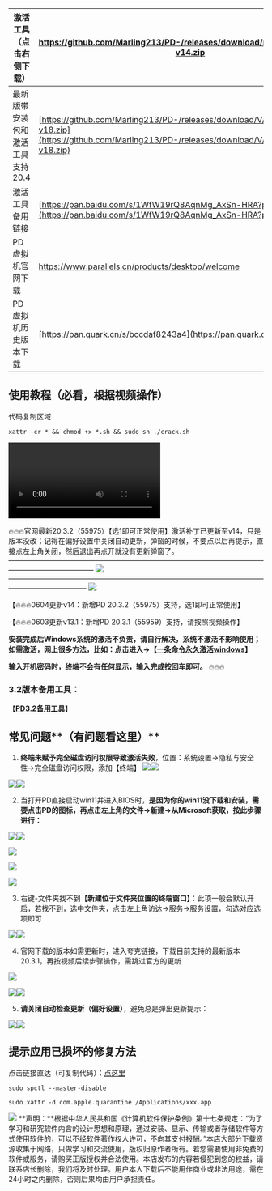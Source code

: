 | 激活工具（点击右侧下载） | https://github.com/Marling213/PD-/releases/download/none/PDCrackTool-v14.zip                                         |
| ------------ | -------------------------------------------------------------------------------------------------------------------- |
| 最新版带安装包和激活工具支持20.4  | [https://github.com/Marling213/PD-/releases/download/V/PDCrackTool-v18.zip](https://github.com/Marling213/PD-/releases/download/V/PDCrackTool-v18.zip)                    
| 激活工具备用链接     | [https://pan.baidu.com/s/1WfW19rQ8AqnMg_AxSn-HRA?pwd=6666](https://pan.baidu.com/s/1WfW19rQ8AqnMg_AxSn-HRA?pwd=6666) |
| PD虚拟机官网下载    | https://www.parallels.cn/products/desktop/welcome                                                                    |
| PD虚拟机历史版本下载  | [https://pan.quark.cn/s/bccdaf8243a4](https://pan.quark.cn/s/bccdaf8243a4)                                           |
## 使用教程（必看，根据视频操作）

代码复制区域

```Plain
xattr -cr * && chmod +x *.sh && sudo sh ./crack.sh
```

![PD破解工具使用教程视频，点我下载](https://github.com/Marling213/PD-/releases/download/%E6%95%99%E7%A8%8B/PD.0603.mp4)


🔥🔥🔥官网最新20.3.2（55975）【选1即可正常使用】激活补丁已更新至v14，只是版本没改；记得在偏好设置中关闭自动更新，弹窗的时候，不要点以后再提示，直接点左上角关闭，然后退出再点开就没有更新弹窗了。
————————————————————————————————————————————————
![](https://dvoau5w1ugj.feishu.cn/space/api/box/stream/download/asynccode/?code=N2E1NjUwYTllZTU5MWU1ZmU0MmMxYmUxZTAyZGVkMGFfQkl6UHdEbHZ1ZHQ4RURQblBYSGY2RGltZkNyMm1nc3lfVG9rZW46U0VQb2JVeUdBb3ZaazB4bmNTMWNreFJYblliXzE3NTI2NTE3NDg6MTc1MjY1NTM0OF9WNA)
———————————————————————————————————————————————
![](https://dvoau5w1ugj.feishu.cn/space/api/box/stream/download/asynccode/?code=NGQ0YTVkNDdmZjU0Mzc4Y2Q3NjVhYzBlYTE4Njk5MWZfeXpySXk2amV1SzV3SmlkYk1CdlVLUXNLa0RwSEgxZ0RfVG9rZW46WmxIM2JpVFhVb3NvMFZ4YWpJbWNQbEdQbndlXzE3NTI2NTE3NDg6MTc1MjY1NTM0OF9WNA)

【🔥🔥🔥0604更新v14：新增PD 20.3.2（55975）支持，选1即可正常使用】

【🔥🔥🔥0603更新v13.1：新增PD 20.3.1（55959）支持，请按照视频操作】

**安装完成后Windows系统的激活不负责，请自行解决，系统不激活不影响使用；如需激活，网上很多方法，比如：点击进入→【****[一条命令永久激活windows](https://zhuanlan.zhihu.com/p/21955874829)****】**

**输入开机密码时，终端不会有任何显示，输入完成按回车即可。**
🔥🔥🔥
### 3.2版本备用工具：
【****[PD3.2备用工具](https://github.com/Marling213/PD-/releases/download/none1/PD3.2Patch.zip)****】
## 常见问题**（有问题看这里）**

1. **终端未赋予完全磁盘访问权限导致激活失败**，位置：系统设置->隐私与安全性->完全磁盘访问权限，添加【终端】
![](https://dvoau5w1ugj.feishu.cn/space/api/box/stream/download/asynccode/?code=ZWU3ZjZjYTA5MDgwMjgxNmRiODlhMGE5MGM1MThjZGRfMXFLQkJtdHl1NmZickVoemN5MXNERkZyUGNvNXdkNndfVG9rZW46QXFRRWJuaE5jb01nQ0J4U1czZmNrM1FSbkFiXzE3NTI2NTE4OTM6MTc1MjY1NTQ5M19WNA)![](https://dvoau5w1ugj.feishu.cn/space/api/box/stream/download/asynccode/?code=Nzc0Y2QyYjM5NjM5Mzg3ZjQ0ZjhmZDQzNTg0ZWYwYjZfUGkwZ0l4MVFjZHZQMzVIS3FVOTBiSWdUSldrM3VFQlVfVG9rZW46TVFGR2JyR0pwb011QnF4NWlTWmNsRlpkblBnXzE3NTI2NTE4OTM6MTc1MjY1NTQ5M19WNA)

![](https://dvoau5w1ugj.feishu.cn/space/api/box/stream/download/asynccode/?code=OWFmZDViZDJhYjVlYjEyMjQ2YmMxNDIxMjkzZGM3MmNfYVRDZ1l5cU1EU3hwWVQ3NlY4WlFNVjlmZVFGTTZTUDVfVG9rZW46UGZSUmJmb29qb1RLSnJ4dXJ4M2NoSjZKbktjXzE3NTI2NTE4OTM6MTc1MjY1NTQ5M19WNA)![](https://dvoau5w1ugj.feishu.cn/space/api/box/stream/download/asynccode/?code=NjdlY2Y2ODRiNjcwZTA1ZTc0MTg1OTU1NGI2MTQwNmJfTGpXMUQ2SUhZd2h0RlZiU0ZGRmEwYXAwVExkakxrcEpfVG9rZW46SEEzbGIxdE0ybzRGQVZ4U09nVWM4WGRNbm1mXzE3NTI2NTE4OTM6MTc1MjY1NTQ5M19WNA)

  

2. 当打开PD直接启动win11并进入BIOS时，**是因为你的win11没下载和安装，需要点击PD的图标，再点击左上角的文件->新建->从Microsoft获取，按此步骤进行：**
    

![](https://dvoau5w1ugj.feishu.cn/space/api/box/stream/download/asynccode/?code=ZjQ2YTliMjIzYTEzNWUzYTI0YjA3M2VlOWEwMDBiZWJfSDZMcmxoMWVOa3IyS1BNWjhNWHZCWmRsYzlDVGxJQ3lfVG9rZW46V0tYRGI1d2kwb3c0VG54dE9qdGNRM2hNbjVkXzE3NTI2NTE4OTM6MTc1MjY1NTQ5M19WNA)![](https://dvoau5w1ugj.feishu.cn/space/api/box/stream/download/asynccode/?code=ZTRmODQ0OWJjZDFlZGM4M2U2ZjQ2NWI1MjFiYTFjZjhfbk5QNmoxT0ZwWHF1Mkw2aXlweWdsT0FiQlVmb1BUVmdfVG9rZW46QXFxYmI3WWpvbzNFRXN4bzltdWM2SHNBblRnXzE3NTI2NTE4OTM6MTc1MjY1NTQ5M19WNA)

  

![](https://dvoau5w1ugj.feishu.cn/space/api/box/stream/download/asynccode/?code=MjkwMTdhZGM1NzMzMmIzNmQ3NWU1NzVmOWI2ZjI0NDJfb0I3SUJUQkltSXBmNnp4OXR1MzdoRVFVb0FrNzJMM0tfVG9rZW46SHRxRWJZT2pKb3Ixdm54NjdCSmM4SkVjbldkXzE3NTI2NTE4OTM6MTc1MjY1NTQ5M19WNA)

![](https://dvoau5w1ugj.feishu.cn/space/api/box/stream/download/asynccode/?code=ZGJlZTBhMGEyNjlmNGJmZjdiOTcxNmRlYTM5N2I1ZWVfRkRXV1FTRTVqR2d4R1Q5R2sweGxWQXZ0SXVmYU1UOTlfVG9rZW46SU1pc2IxZ2k5b1c2U254NHRvZWNUVEVtbk1mXzE3NTI2NTE4OTM6MTc1MjY1NTQ5M19WNA)

![](https://dvoau5w1ugj.feishu.cn/space/api/box/stream/download/asynccode/?code=NGVmZTlkNTA5ODNlMTJiNzkxYmI2ZWFmMGVlNzcyN2RfT0o0N3k3V1pvYUJJVU5xNVVqdWtPcHNXRlpySTVlY0ZfVG9rZW46S1BRdWIzYWkwb0JRR3F4MjdTYmNMVXlnbkNsXzE3NTI2NTE4OTM6MTc1MjY1NTQ5M19WNA)

3. 右键-文件夹找不到【**新建位于文件夹位置的终端窗口**】：此项一般会默认开启，若找不到，选中文件夹，点击左上角访达->服务->服务设置，勾选对应选项即可
    

![](https://dvoau5w1ugj.feishu.cn/space/api/box/stream/download/asynccode/?code=NWQwNDlmMjVhMDQ5ZTQ5MWI4YmYwMzYxMDlhNTBjZTFfejRtVWZ2cmx2SVdubFZoVWZ6VGtic1JrWEkxeng0MzJfVG9rZW46UDdWQWJic2Nsb0h0Szd4UzA2NWMyU05xbnRlXzE3NTI2NTE4OTM6MTc1MjY1NTQ5M19WNA)![](https://dvoau5w1ugj.feishu.cn/space/api/box/stream/download/asynccode/?code=MWFlNzkwMDBkY2Y3NWQ2NmM4OGJjMzBmM2NjYmE2MTJfSnJ1RVNQNjBiUFBQaThLcGhNTEp6Tks2WUVIaTlqRHhfVG9rZW46V2l5M2JVdUxzb3lhVXp4WlpBaWMwb0J0bjVjXzE3NTI2NTE4OTM6MTc1MjY1NTQ5M19WNA)

  

4. 官网下载的版本如需更新时，进入夸克链接，下载目前支持的最新版本20.3.1，再按视频后续步骤操作，需跳过官方的更新
    

![](https://dvoau5w1ugj.feishu.cn/space/api/box/stream/download/asynccode/?code=MWNlYTQxMTk1MTNhYjY0OTJlMDJmYTQ3ZTUwNWU1ZDVfUkZDU1JwRVFDU2tUOTlYcmNwRE94Vk1JV2x3cWFLak5fVG9rZW46SDhwSmJBa3Nrb05HV3R4bThDcWNUZ0dHbnRjXzE3NTI2NTE4OTM6MTc1MjY1NTQ5M19WNA)

![](https://dvoau5w1ugj.feishu.cn/space/api/box/stream/download/asynccode/?code=NDM5YWMwYzBjZmExM2VkMGVhNzhmMTRhOTg0OGY1MTdfckVPTUpmUGllRlJLNVg5OWt1OW5XR214ZXBnWnFZT0ZfVG9rZW46V0lGa2JGMzhmbzlpeEN4R05DNmNSZ2hhbmljXzE3NTI2NTE4OTM6MTc1MjY1NTQ5M19WNA)![](https://dvoau5w1ugj.feishu.cn/space/api/box/stream/download/asynccode/?code=MTI0NzhhZWE5NDRjYjUzY2U3YjM1N2YwNmZiMmZiNzRfMXl6ak5nQkJ6WHZHQkxHbG9UbVhHM3JpemNLcDRTemJfVG9rZW46U1lpVGJkNTZab0luNG14Zmt4a2NodGZyblFiXzE3NTI2NTE4OTM6MTc1MjY1NTQ5M19WNA)

5. **请关闭自动检查更新（偏好设置）**，避免总是弹出更新提示：
    

![](https://dvoau5w1ugj.feishu.cn/space/api/box/stream/download/asynccode/?code=NWY2YjhjODE1OWQzOGY2ZWI3ZGJlMWQxZDRjNDc3NjBfVFBjTDdPakc0MnNuUjFxQzRqMThVSmdJam5EM1VZMk1fVG9rZW46SjZ6a2JwcG52b2VWRTB4UFhQUmNNeVB2bkdjXzE3NTI2NTE4OTM6MTc1MjY1NTQ5M19WNA)![](https://dvoau5w1ugj.feishu.cn/space/api/box/stream/download/asynccode/?code=NTU2YzQzZmMwOTBmMjc1MWUzYmViN2U0ODdjNGRkN2ZfOW0zRzI5VGRCUWtOTGxvV3VMV1NaT0ZPVXF5QjNHeVlfVG9rZW46SnY2a2I2YlZNb0s1MXN4QzkzS2NjTmY3bktkXzE3NTI2NTE4OTM6MTc1MjY1NTQ5M19WNA)
## 提示应用已损坏的修复方法

点击链接直达（可复制代码）：[点这里](https://mp.weixin.qq.com/s?__biz=MjM5ODIxNTA0MQ==&mid=2452831461&idx=1&sn=5ce36b0d3f6af7c1b270206189458716&chksm=b001655d95331f422f5729666da4c831c432767756912dd7d8842e0746c03f3621d8f93c66c6#rd)

```Plain
sudo spctl --master-disable
```

```Plain
sudo xattr -d com.apple.quarantine /Applications/xxx.app
```

![](https://dvoau5w1ugj.feishu.cn/space/api/box/stream/download/asynccode/?code=N2EyODNkMTY0YzBiYTMxMDY1MzE3ZTY5MDFjM2FjZGZfbWpGcXZ2c3R2N1BVMmZVYzJHb0R0TG9CamZoVnpPRW5fVG9rZW46Qm5kcWJsU21hb3J5WmR4UDBJeWNxMnhQbmNoXzE3NTI2NTIwMTk6MTc1MjY1NTYxOV9WNA)
**声明：**根据中华人民共和国《计算机软件保护条例》第十七条规定：“为了学习和研究软件内含的设计思想和原理，通过安装、显示、传输或者存储软件等方式使用软件的，可以不经软件著作权人许可，不向其支付报酬。”本店大部分下载资源收集于网络，只做学习和交流使用，版权归原作者所有。若您需要使用非免费的软件或服务，请购买正版授权并合法使用。本店发布的内容若侵犯到您的权益，请联系店长删除，我们将及时处理。用户本人下载后不能用作商业或非法用途，需在24小时之内删除，否则后果均由用户承担责任。

